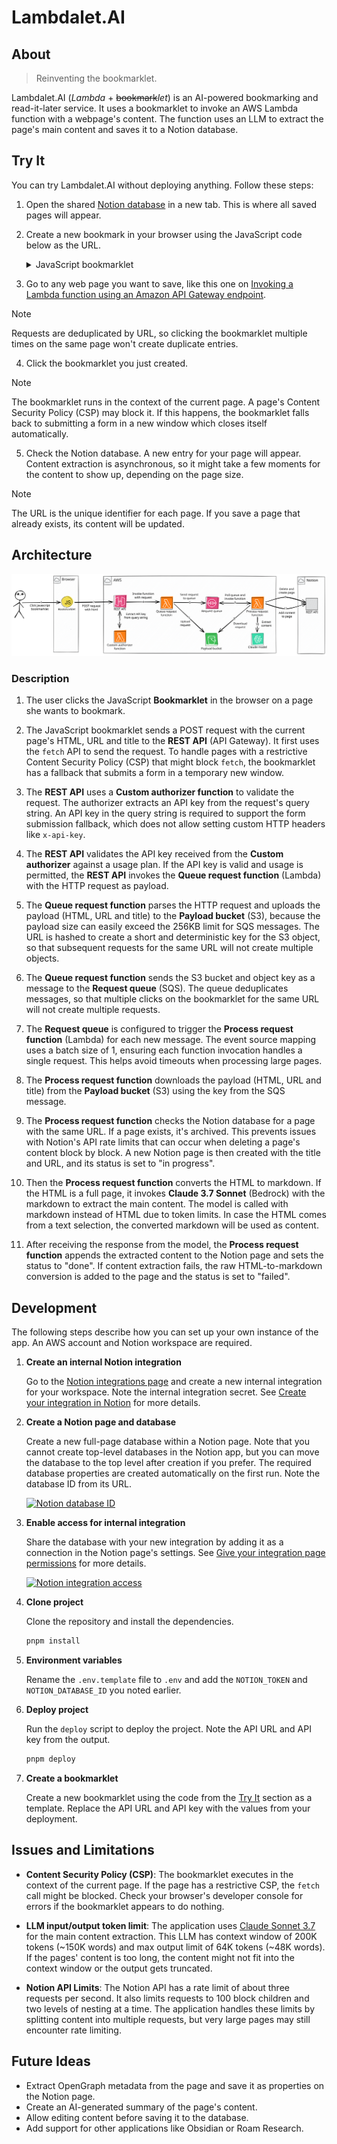 # Lambdalet.AI


## About
> Reinventing the bookmarklet.

Lambdalet.AI (*Lambda* + ~~bookmark~~*let*) is an AI-powered bookmarking and read-it-later service. It uses a bookmarklet to invoke an AWS Lambda function with a webpage's content. The function uses an LLM to extract the page's main content and saves it to a Notion database.

## Try It

You can try Lambdalet.AI without deploying anything. Follow these steps:

1. Open the shared [Notion database](https://www.notion.so/zirkelc/20c00d5ef00e802a8cd1de77eafebc4f?v=20c00d5ef00e80c8adb5000cca955976&p=20d00d5ef00e81029accc1ca2b4888d0&pm=s) in a new tab. This is where all saved pages will appear.

2. Create a new bookmark in your browser using the JavaScript code below as the URL.

    <details>
    <summary>JavaScript bookmarklet</summary>

    ```js
    javascript: (async () => {
      const apiKey = 'W76GK763928L8g8TcMdMU8Dw2rQ4EZwv3eqf4Yp0';
      const apiUrl = 'https://paip1r3t7j.execute-api.eu-west-1.amazonaws.com/prod/';
      const url = `${apiUrl}?apiKey=${apiKey}`;

      function getSelectedHTML() {
        if (window.getSelection) {
          const selection = window.getSelection();
          if (selection.rangeCount) {
            const container = document.createElement('div');
            for (let i = 0; i < selection.rangeCount; ++i) {
              container.appendChild(selection.getRangeAt(i).cloneContents());
            }
            return container.innerHTML;
          }
        }
        if (document.selection && document.selection.type === 'Text') {
          return document.selection.createRange().htmlText;
        }

        return undefined;
      }

      const selectedHTML = getSelectedHTML();
      const hasSelection = !!selectedHTML;

      const data = {
        html: hasSelection ? selectedHTML : document.body.innerHTML,
        mode: hasSelection ? 'selection' : 'document',
        url: window.location.href,
        title: document.title,
      };

      try {
        await fetch(url, {
          method: 'POST',
          body: new FormData({
            ...data,
            invoke: 'fetch',
          }),
        });
      } catch (error) {
        const form = document.createElement('form');
        form.method = 'POST';
        form.action = url;
        form.target = '_blank';
        document.body.appendChild(form);

        Object.entries({
          ...data,
          invoke: 'form-blank',
        }).forEach(([key, value]) => {
          const input = document.createElement('input');
          input.type = 'hidden';
          input.name = key;
          input.value = value;
          form.appendChild(input);
        });

        form.submit();

        document.body.removeChild(form);
      }
      alert(`Saved ${hasSelection ? 'text selection' : 'full page'} to Lambdalet.AI`);
    })();
    ```
    </details>

3. Go to any web page you want to save, like this one on [Invoking a Lambda function using an Amazon API Gateway endpoint](https://docs.aws.amazon.com/lambda/latest/dg/services-apigateway.html).

> [!NOTE]
> Requests are deduplicated by URL, so clicking the bookmarklet multiple times on the same page won't create duplicate entries.

4. Click the bookmarklet you just created.

> [!NOTE]
> The bookmarklet runs in the context of the current page. A page's Content Security Policy (CSP) may block it. If this happens, the bookmarklet falls back to submitting a form in a new window which closes itself automatically.

5. Check the Notion database. A new entry for your page will appear. Content extraction is asynchronous, so it might take a few moments for the content to show up, depending on the page size.

> [!NOTE]
> The URL is the unique identifier for each page. If you save a page that already exists, its content will be updated.


## Architecture

![Architecture](./architecture.svg)

### Description

1. The user clicks the JavaScript **Bookmarklet** in the browser on a page she wants to bookmark.

2. The JavaScript bookmarklet sends a POST request with the current page's HTML, URL and title to the **REST API** (API Gateway). It first uses the `fetch` API to send the request. To handle pages with a restrictive Content Security Policy (CSP) that might block `fetch`, the bookmarklet has a fallback that submits a form in a temporary new window.

3. The **REST API** uses a **Custom authorizer function** to validate the request. The authorizer extracts an API key from the request's query string. An API key in the query string is required to support the form submission fallback, which does not allow setting custom HTTP headers like `x-api-key`.

4. The **REST API** validates the API key received from the **Custom authorizer** against a usage plan. If the API key is valid and usage is permitted, the **REST API** invokes the **Queue request function** (Lambda) with the HTTP request as payload.

5. The **Queue request function** parses the HTTP request and uploads the payload (HTML, URL and title) to the **Payload bucket** (S3), because the payload size can easily exceed the 256KB limit for SQS messages. The URL is hashed to create a short and deterministic key for the S3 object, so that subsequent requests for the same URL will not create multiple objects.

6. The **Queue request function** sends the S3 bucket and object key as a message to the **Request queue** (SQS). The queue deduplicates messages, so that multiple clicks on the bookmarklet for the same URL will not create multiple requests.

7. The **Request queue** is configured to trigger the **Process request function** (Lambda) for each new message. The event source mapping uses a batch size of 1, ensuring each function invocation handles a single request. This helps avoid timeouts when processing large pages.

8. The **Process request function** downloads the payload (HTML, URL and title) from the **Payload bucket** (S3) using the key from the SQS message.

9. The **Process request function** checks the Notion database for a page with the same URL. If a page exists, it's archived. This prevents issues with Notion's API rate limits that can occur when deleting a page's content block by block. A new Notion page is then created with the title and URL, and its status is set to "in progress".

10. Then the **Process request function** converts the HTML to markdown. If the HTML is a full page, it invokes **Claude 3.7 Sonnet** (Bedrock) with the markdown to extract the main content. The model is called with markdown instead of HTML due to token limits. In case the HTML comes from a text selection, the converted markdown will be used as content.

11. After receiving the response from the model, the **Process request function** appends the extracted content to the Notion page and sets the status to "done". If content extraction fails, the raw HTML-to-markdown conversion is added to the page and the status is set to "failed".


## Development
The following steps describe how you can set up your own instance of the app. An AWS account and Notion workspace are required.

1. **Create an internal Notion integration**

    Go to the [Notion integrations page](https://www.notion.so/profile/integrations) and create a new internal integration for your workspace. Note the internal integration secret. See [Create your integration in Notion](https://developers.notion.com/docs/create-a-notion-integration#create-your-integration-in-notion) for more details.

2. **Create a Notion page and database**

    Create a new full-page database within a Notion page. Note that you cannot create top-level databases in the Notion app, but you can move the database to the top level after creation if you prefer. The required database properties are created automatically on the first run. Note the database ID from its URL.

    [![Notion database ID](https://files.readme.io/64967fd-small-62e5027-notion_database_id.png)](https://developers.notion.com/reference/retrieve-a-database#:~:text=To%20find%20a%20database%20ID%2C%20navigate%20to%20the%20database%20URL%20in%20your%20Notion%20workspace.%20The%20ID%20is%20the%20string%20of%20characters%20in%20the%20URL%20that%20is%20between%20the%20slash%20following%20the%20workspace%20name%20(if%20applicable)%20and%20the%20question%20mark.%20The%20ID%20is%20a%2032%20characters%20alphanumeric%20string)

3. **Enable access for internal integration**

    Share the database with your new integration by adding it as a connection in the Notion page's settings.
    See [Give your integration page permissions](https://developers.notion.com/docs/create-a-notion-integration#give-your-integration-page-permissions) for more details.

    [![Notion integration access](https://files.readme.io/fefc809-permissions.gif)](https://developers.notion.com/docs/create-a-notion-integration#give-your-integration-page-permissions)

4. **Clone project**

    Clone the repository and install the dependencies.

    ```bash
    pnpm install
    ```

5. **Environment variables**

    Rename the `.env.template` file to `.env` and add the `NOTION_TOKEN` and `NOTION_DATABASE_ID` you noted earlier.

6. **Deploy project**

    Run the `deploy` script to deploy the project. Note the API URL and API key from the output.

    ```bash
    pnpm deploy
    ```

7. **Create a bookmarklet**

    Create a new bookmarklet using the code from the [Try It](#try-it) section as a template. Replace the API URL and API key with the values from your deployment. 


## Issues and Limitations

- **Content Security Policy (CSP)**: The bookmarklet executes in the context of the current page. If the page has a restrictive CSP, the `fetch` call might be blocked. Check your browser's developer console for errors if the bookmarklet appears to do nothing.

- **LLM input/output token limit**: The application uses [Claude Sonnet 3.7](https://docs.anthropic.com/en/docs/about-claude/models/overview#model-comparison-table) for the main content extraction. This LLM has context window of 200K tokens (~150K words) and max output limit of 64K tokens (~48K words). If the pages' content is too long, the content might not fit into the context window or the output gets truncated.

- **Notion API Limits**: The Notion API has a rate limit of about three requests per second. It also limits requests to 100 block children and two levels of nesting at a time. The application handles these limits by splitting content into multiple requests, but very large pages may still encounter rate limiting.

## Future Ideas

- Extract OpenGraph metadata from the page and save it as properties on the Notion page.
- Create an AI-generated summary of the page's content.
- Allow editing content before saving it to the database.
- Add support for other applications like Obsidian or Roam Research.